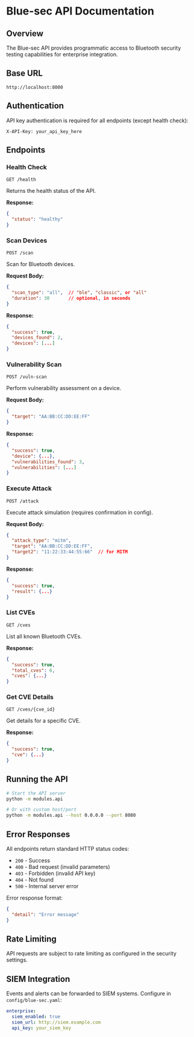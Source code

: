 # Blue-sec API Documentation

## Overview

The Blue-sec API provides programmatic access to Bluetooth security testing capabilities for enterprise integration.

## Base URL

```
http://localhost:8000
```

## Authentication

API key authentication is required for all endpoints (except health check):

```
X-API-Key: your_api_key_here
```

## Endpoints

### Health Check

```http
GET /health
```

Returns the health status of the API.

**Response:**
```json
{
  "status": "healthy"
}
```

### Scan Devices

```http
POST /scan
```

Scan for Bluetooth devices.

**Request Body:**
```json
{
  "scan_type": "all",  // "ble", "classic", or "all"
  "duration": 30       // optional, in seconds
}
```

**Response:**
```json
{
  "success": true,
  "devices_found": 2,
  "devices": [...]
}
```

### Vulnerability Scan

```http
POST /vuln-scan
```

Perform vulnerability assessment on a device.

**Request Body:**
```json
{
  "target": "AA:BB:CC:DD:EE:FF"
}
```

**Response:**
```json
{
  "success": true,
  "device": {...},
  "vulnerabilities_found": 3,
  "vulnerabilities": [...]
}
```

### Execute Attack

```http
POST /attack
```

Execute attack simulation (requires confirmation in config).

**Request Body:**
```json
{
  "attack_type": "mitm",
  "target": "AA:BB:CC:DD:EE:FF",
  "target2": "11:22:33:44:55:66"  // for MITM
}
```

**Response:**
```json
{
  "success": true,
  "result": {...}
}
```

### List CVEs

```http
GET /cves
```

List all known Bluetooth CVEs.

**Response:**
```json
{
  "success": true,
  "total_cves": 6,
  "cves": {...}
}
```

### Get CVE Details

```http
GET /cves/{cve_id}
```

Get details for a specific CVE.

**Response:**
```json
{
  "success": true,
  "cve": {...}
}
```

## Running the API

```bash
# Start the API server
python -m modules.api

# Or with custom host/port
python -m modules.api --host 0.0.0.0 --port 8080
```

## Error Responses

All endpoints return standard HTTP status codes:

- `200` - Success
- `400` - Bad request (invalid parameters)
- `403` - Forbidden (invalid API key)
- `404` - Not found
- `500` - Internal server error

Error response format:
```json
{
  "detail": "Error message"
}
```

## Rate Limiting

API requests are subject to rate limiting as configured in the security settings.

## SIEM Integration

Events and alerts can be forwarded to SIEM systems. Configure in `config/blue-sec.yaml`:

```yaml
enterprise:
  siem_enabled: true
  siem_url: http://siem.example.com
  api_key: your_siem_key
```
